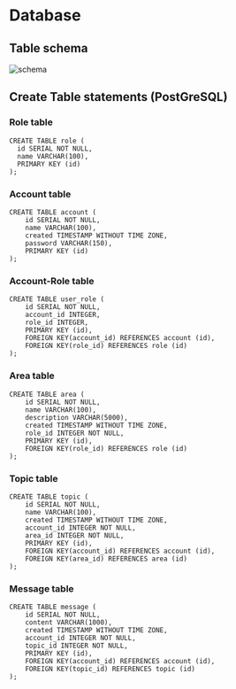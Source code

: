 # Database

## Table schema

![schema](https://github.com/Rsl1122/Forum-Aurum/blob/master/documentation/drawio/img/Schema-v3.png?raw=true)

## Create Table statements (PostGreSQL)

### Role table
```
CREATE TABLE role (
  id SERIAL NOT NULL, 
  name VARCHAR(100), 
  PRIMARY KEY (id)
);
```
### Account table
```
CREATE TABLE account (
 	id SERIAL NOT NULL, 
 	name VARCHAR(100), 
 	created TIMESTAMP WITHOUT TIME ZONE, 
 	password VARCHAR(150), 
 	PRIMARY KEY (id)
);
```
### Account-Role table
```
CREATE TABLE user_role (
 	id SERIAL NOT NULL, 
 	account_id INTEGER, 
 	role_id INTEGER, 
 	PRIMARY KEY (id), 
 	FOREIGN KEY(account_id) REFERENCES account (id), 
 	FOREIGN KEY(role_id) REFERENCES role (id)
);
```
### Area table
```
CREATE TABLE area (
 	id SERIAL NOT NULL, 
 	name VARCHAR(100), 
 	description VARCHAR(5000), 
 	created TIMESTAMP WITHOUT TIME ZONE, 
 	role_id INTEGER NOT NULL, 
 	PRIMARY KEY (id), 
 	FOREIGN KEY(role_id) REFERENCES role (id)
);
```
### Topic table
```
CREATE TABLE topic (
 	id SERIAL NOT NULL, 
 	name VARCHAR(100), 
 	created TIMESTAMP WITHOUT TIME ZONE, 
 	account_id INTEGER NOT NULL, 
 	area_id INTEGER NOT NULL, 
 	PRIMARY KEY (id), 
 	FOREIGN KEY(account_id) REFERENCES account (id), 
 	FOREIGN KEY(area_id) REFERENCES area (id)
);
```
### Message table
```
CREATE TABLE message (
 	id SERIAL NOT NULL, 
 	content VARCHAR(1000), 
 	created TIMESTAMP WITHOUT TIME ZONE, 
 	account_id INTEGER NOT NULL, 
 	topic_id INTEGER NOT NULL, 
 	PRIMARY KEY (id), 
 	FOREIGN KEY(account_id) REFERENCES account (id), 
 	FOREIGN KEY(topic_id) REFERENCES topic (id)
);
```

